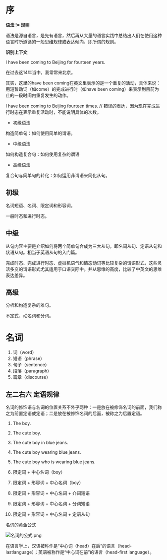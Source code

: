 # 序

**语法 != 规则**

语法是源自语言，是先有语言，然后再从大量的语言实践中总结出人们在使用这种语言时所遵循的一般思维规律或表达倾向，即所谓的规则。

**识别上下文**

I have been coming to Beijing for fourteen years.

在过去这14年当中，我常常来北京。

其实，这里的have been coming在英文里表示的是一个重复的活动，具体来说：用短暂动词（如come）的完成进行时（如have been coming）来表示到目前为止的一段时间内重复发生的动作。

I have been coming to Beijing fourteen times. // 错误的表达，因为现在完成进行时态在表示重复活动时，不能说明具体的次数。

- 初级语法

构造简单句：如何使用简单的谓语。

- 中级语法

如何构造复合句：如何使用复杂的谓语

- 高级语法

复合句与简单句的转化：如何运用非谓语来简化从句。

## 初级

名词短语、名词、限定词和形容词。

一般时态和进行时态。

## 中级

从句内容主要是介绍如何将两个简单句合成为三大从句，即名词从句、定语从句和状语从句。相当于英语从句的入门篇。

完成时态、完成进行时态、虚拟机语气和情态动词等比较复杂的谓语形式，这些灵活多变的谓语形式尤其适用于口语交际中。并从思维的高度，比较了中英文的思维表达差异。

## 高级

分析和构造复杂的难句。

不定式、动名词和分词。

# 名词

1. 词（word）
2. 短语（phrase）
3. 句子（sentence）
4. 段落（paragraph）
5. 篇章（discourse）

## 左二右六 定语规律

名词的修饰语与名词的位置关系不外乎两种：一是放在被修饰名词的前面，我们称之为前置定语或定语；二是放在被修饰名词的后面，被称之为后置定语。

1. The boy.
2. The cute boy.
3. The cute boy in blue jeans.
4. The cute boy wearing blue jeans.
5. The cute boy who is wearing blue jeans.

1. 限定词 + 中心名词（boy）
2. 限定词 + 形容词 + 中心名词（boy）
3. 限定词 + 形容词 + 中心名词 + 介词短语
4. 限定词 + 形容词 + 中心名词 + 分词短语
5. 限定词 + 形容词 + 中心名词 + 定语从句

名词的黄金公式

![名词的公式.png](https://i.loli.net/2021/03/04/7opGQgSDyvAixPF.png)

在语言学上，汉语被称作是“中心词（head）在后”的语言（head-lastlanguage）；英语被称作是“中心词在前”的语言（head-first language）。